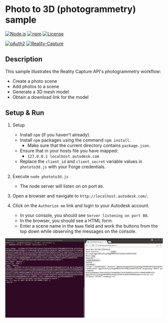 # Photo to 3D (photogrammetry) sample

[![Node.js](https://img.shields.io/badge/Node.js-4.4.3-blue.svg)](https://nodejs.org/)
[![npm](https://img.shields.io/badge/npm-2.15.1-blue.svg)](https://www.npmjs.com/)
[![License](http://img.shields.io/:license-mit-blue.svg)](http://opensource.org/licenses/MIT)

[![oAuth2](https://img.shields.io/badge/oAuth2-v1-green.svg)](http://developer.autodesk.com/)
[![Reality-Capture](https://img.shields.io/badge/Reality%20Capture-v1-green.svg)](http://developer.autodesk.com/)

## Description
This sample illustrates the Reality Capture API's photogrammetry workflow:
- Create a photo scene
- Add photos to a scene
- Generate a 3D mesh model
- Obtain a download link for the model

## Setup & Run
1. Setup
   - Install `npm` (if you haven't already).
   - Install `npm` packages using the command `npm install`.
     - Make sure that the current directory contains `package.json`.
   - Ensure that in your hosts file you have mapped:
     - `127.0.0.1 localhost.autodesk.com`
   - Replace the `client_id` and `client_secret` variable values in `phototo3d.js` with your Forge credentials.

2. Execute `node phototo3d.js`
   - The node server will listen on on port `80`.

3. Open a browser and navigate to `http://localhost.autodesk.com/`.

4. Click on the `Authorize me` link and login to your Autodesk account.
   - In your console, you should see `Server listening on port 80`.
   - In the browser, you should see a HTML form.
   - Enter a scene name in the `Name` field and work the buttons from the top down while observing the messages on the console.

![thumbnail](screenshot.png)
